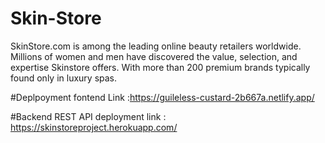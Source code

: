 # Skin-Store
SkinStore.com is among the leading online beauty retailers worldwide. Millions of women and men have discovered the value, selection, and expertise Skinstore offers. With more than 200 premium brands typically found only in luxury spas.

#Deplpoyment fontend Link :https://guileless-custard-2b667a.netlify.app/

#Backend REST API deployment link : https://skinstoreproject.herokuapp.com/
